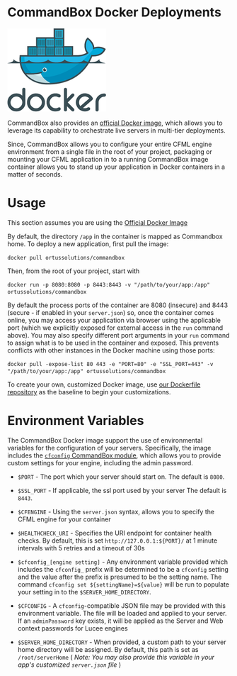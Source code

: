 # CommandBox Docker Deployments
![](/images/docker.png)


CommandBox also provides an [official Docker image](https://hub.docker.com/r/ortussolutions/commandbox/), which allows you to leverage its capability to orchestrate live servers in multi-tier deployments.

Since, CommandBox allows you to configure your entire CFML engine environment from a single file in the root of your project, packaging or mounting your CFML application in to a running CommandBox image container allows you to stand up your application in Docker containers in a matter of seconds.

# Usage

This section assumes you are using the [Official Docker Image](https://hub.docker.com/r/ortussolutions/commandbox/)

By default, the directory `/app` in the container is mapped as Commandbox home.  To deploy a new application, first pull the image:

```
docker pull ortussolutions/commandbox
```

Then, from the root of your project, start with

```
docker run -p 8080:8080 -p 8443:8443 -v "/path/to/your/app:/app" ortussolutions/commandbox
```

By default the process ports of the container are 8080 \(insecure\) and 8443 \(secure - if enabled in your `server.json`\) so, once the container comes online, you may access your application via browser using the applicable port \(which we explicitly exposed for external access in the `run` command above\).  You may also specify different port arguments in your `run` command to assign what is to be used in the container and exposed.  This prevents conflicts with other instances in the Docker machine using those ports:

```
docker pull -expose-list 80 443 -e "PORT=80" -e "SSL_PORT=443" -v "/path/to/your/app:/app" ortussolutions/commandbox
```

To create your own, customized Docker image, use [our Dockerfile repository](https://github.com/Ortus-Solutions/docker-commandbox) as the baseline to begin your customizations.

# Environment Variables

The CommandBox Docker image support the use of environmental variables for the configuration of your servers.  Specifically, the image includes the [`cfconfig` CommandBox module](https://www.forgebox.io/view/commandbox-cfconfig), which allows you to provide custom settings for your engine, including the admin password.

* `$PORT` - The port which your server should start on.  The default is `8080`.

* `$SSL_PORT` - If applicable, the ssl port used by your server The default is `8443`.

* `$CFENGINE` - Using the `server.json` syntax, allows you to specify the CFML engine for your container

* `$HEALTHCHECK_URI` - Specifies the URI endpoint for container health checks.  By default, this is set `http://127.0.0.1:${PORT}/` at 1 minute intervals with 5 retries and a timeout of 30s

* `$cfconfig_[engine setting]` - Any environment variable provided which includes the `cfconfig_` prefix will be determined to be a `cfconfig` setting and the value after the prefix is presumed to be the setting name.  The command `cfconfig set ${settingName}=${value}` will be run to populate your setting in to the `$SERVER_HOME_DIRECTORY`.

* `$CFCONFIG` - A `cfconfig`-compatible JSON file may be provided with this environment variable.  The file will be loaded and applied to your server.  If an `adminPassword` key exists, it will be applied as the Server and Web context passwords for Lucee engines

* `$SERVER_HOME_DIRECTORY` - When provided, a custom path to your server home directory will be assigned.  By default, this path is set as `/root/serverHome` \( _Note: You may also provide this variable in your app's customized _`server.json`_ file_ \)



